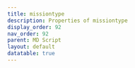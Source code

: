 ```yaml
---
title: missiontype
description: Properties of missiontype
display_order: 92
nav_order: 92
parent: MD Script
layout: default
datatable: true
---
```



